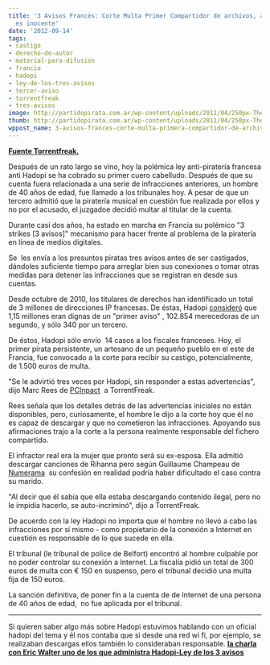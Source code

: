 ```yaml
---
title: '3 Avisos Francés: Corte Multa Primer Compartidor de archivos, a pesar de que
  es inocente'
date: '2012-09-14'
tags:
- castigo
- derecho-de-autor
- material-para-difusion
- francia
- hadopi
- ley-de-los-tres-avisos
- tercer-aviso
- torrentfreak
- tres-avisos
image: http://partidopirata.com.ar/wp-content/uploads/2011/04/250px-The_Pirate_Bay_logo.svg_.png
thumb: http://partidopirata.com.ar/wp-content/uploads/2011/04/250px-The_Pirate_Bay_logo.svg_-150x150.png
wppost_name: 3-avisos-frances-corte-multa-primera-compartidor-de-archivos-a-pesar-de-que-es-inocente
---
```


<strong><a href="https://torrentfreak.com/french-3-strikes-court-fines-first-file-sharer-even-though-hes-innocent-120813/" target="_blank">Fuente Torrentfreak.</a></strong>

Después de un rato largo se vino, hoy la polémica ley anti-piratería francesa anti Hadopi se ha cobrado su primer cuero cabelludo. Después de que su cuenta fuera relacionada a una serie de infracciones anteriores, un hombre de 40 años de edad, fue llamado a los tribunales hoy. A pesar de que un tercero admitió que la piratería musical en cuestión fue realizada por ellos y no por el acusado, el juzgadoe decidió multar al titular de la cuenta.

Durante casi dos años, ha estado en marcha en Francia su polémico "3 strikes [3 avisos]" mecanismo para hacer frente al problema de la piratería en línea de medios digitales.

Se  les envía a los presuntos piratas tres avisos antes de ser castigados, dándoles suficiente tiempo para arreglar bien sus conexiones o tomar otras medidas para detener las infracciones que se registran en desde sus cuentas.

Desde octubre de 2010, los titulares de derechos han identificado un total de 3 millones de direcciones IP francesas. De éstas, Hadopi <a href="http://torrentfreak.com/anti-piracy-agency-sends-1-15-million-warnings-in-2-years-takes-0-0012-to-court-120906/">consideró</a> que 1,15 millones eran dignas de un "primer aviso" , 102.854 merecedoras de un segundo, y sólo 340 por un tercero.

De éstos, Hadopi sólo envío  14 casos a los fiscales franceses. Hoy, el primer pirata persistente, un artesano de un pequeño pueblo en el este de Francia, fue convocado a la corte para recibir su castigo, potencialmente, de 1.500 euros de multa.

"Se le advirtió tres veces por Hadopi, sin responder a estas advertencias", dijo Marc Rees de <a href="http://www.pcinpact.com/news/73806-300-euros-requis-contre-premier-abonne-denonce-par-hadopi.htm">PCInpact</a>  a TorrentFreak.

Rees señala que los detalles detrás de las advertencias iniciales no están disponibles, pero, curiosamente, el hombre le dijo a la corte hoy que él no es capaz de descargar y que no cometieron las infracciones. Apoyando sus afirmaciones trajo a la corte a la persona realmente responsable del fichero compartido.

El infractor real era la mujer que pronto será su ex-esposa. Ella admitió descargar canciones de Rihanna pero según Guillaume Champeau de <a href="http://www.numerama.com/magazine/23715-hadopi-150-euros-d-amende-pour-un-abonne-qui-aurait-avoue.html">Numerama</a>  su confesión en realidad podría haber dificultado el caso contra su marido.

"Al decir que él sabía que ella estaba descargando contenido ilegal, pero no le impidía hacerlo, se auto-incriminó", dijo a TorrentFreak.

De acuerdo con la ley Hadopi no importa que el hombre no llevó a cabo las infracciones por sí mismo - como propietario de la conexión a Internet en cuestión es responsable de lo que sucede en ella.

El tribunal (le tribunal de police de Belfort) encontró al hombre culpable por no poder controlar su conexión a Internet. La fiscalía pidió un total de 300 euros de multa con € 150 en suspenso, pero el tribunal decidió una multa fija de 150 euros.

La sanción definitiva, de poner fin a la cuenta de de Internet de una persona de 40 años de edad,  no fue aplicada por el tribunal.

<hr />

Si quieren saber algo más sobre Hadopi estuvimos hablando con un oficial hadopi del tema y él nos contaba que si desde una red wi fi, por ejemplo, se realizaban descargas ellos también lo consideraban responsable. <strong><a href="http://partidopirata.com.ar/2648/ahora-que-se-viene-la-criminalizacion-como-es-hadopi-en-francia-podcast">la charla con Eric Walter uno de los que administra Hadopi-Ley de los 3 avisos </a></strong>
